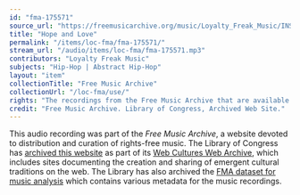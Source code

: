 ```yaml
---
id: "fma-175571"
source_url: "https://freemusicarchive.org/music/Loyalty_Freak_Music/INSTRUMENTAL_RB_BEATS_TO_SING_OR_RAP_ON/Loyalty_Freak_Music_-_INSTRUMENTAL_RB_BEATS_TO_SING_OR_RAP_ON_-_16_Hope_and_Love"
title: "Hope and Love"
permalink: "/items/loc-fma/fma-175571/"
stream_url: "/audio/items/loc-fma/fma-175571.mp3"
contributors: "Loyalty Freak Music"
subjects: "Hip-Hop | Abstract Hip-Hop"
layout: "item"
collectionTitle: "Free Music Archive"
collectionUrl: "/loc-fma/use/"
rights: "The recordings from the Free Music Archive that are available on Citizen DJ have a CC0 1.0 Universal License (Public Domain Dedication) which means you can copy, modify, distribute and perform the work, even for commercial purposes, all without asking permission."
credit: "Free Music Archive. Library of Congress, Archived Web Site."
---
```


This audio recording was part of the _Free Music Archive_, a website devoted to distribution and curation of rights-free music. The Library of Congress has [archived this website](https://www.loc.gov/item/lcwaN0026492/) as part of its [Web Cultures Web Archive](https://www.loc.gov/collections/web-cultures-web-archive/about-this-collection/), which includes sites documenting the creation and sharing of emergent cultural traditions on the web. The Library has also archived the [FMA dataset for music analysis](https://catalog.loc.gov/vwebv/search?searchCode=LCCN&searchArg=2018655052&searchType=1&permalink=y) which contains various metadata for the music recordings.